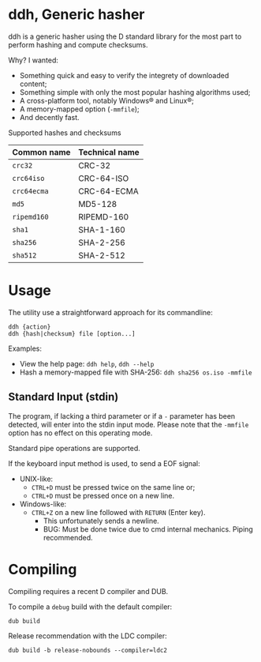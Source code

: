 # ddh, Generic hasher

ddh is a generic hasher using the D standard library for the most part to
perform hashing and compute checksums.

Why? I wanted:
- Something quick and easy to verify the integrety of downloaded content;
- Something simple with only the most popular hashing algorithms used;
- A cross-platform tool, notably Windows®️ and Linux®️;
- A memory-mapped option (`-mmfile`);
- And decently fast.

Supported hashes and checksums

| Common name | Technical name |
|---|---|
| `crc32` | CRC-32 |
| `crc64iso` | CRC-64-ISO |
| `crc64ecma` | CRC-64-ECMA |
| `md5` | MD5-128 |
| `ripemd160` | RIPEMD-160 |
| `sha1` | SHA-1-160 |
| `sha256` | SHA-2-256 |
| `sha512` | SHA-2-512 |

# Usage

The utility use a straightforward approach for its commandline:
```
ddh {action}
ddh {hash|checksum} file [option...]
```

Examples:
- View the help page: `ddh help`, `ddh --help`
- Hash a memory-mapped file with SHA-256: `ddh sha256 os.iso -mmfile`

## Standard Input (stdin)

The program, if lacking a third parameter or if a `-` parameter has been
detected, will enter into the stdin input mode. Please note that the `-mmfile`
option has no effect on this operating mode.

Standard pipe operations are supported.

If the keyboard input method is used, to send a EOF signal:
- UNIX-like:
  - `CTRL+D` must be pressed twice on the same line or;
  - `CTRL+D` must be pressed once on a new line.
- Windows-like:
  - `CTRL+Z` on a new line followed with `RETURN` (Enter key).
    - This unfortunately sends a newline.
    - BUG: Must be done twice due to cmd internal mechanics. Piping recommended.

# Compiling

Compiling requires a recent D compiler and DUB.

To compile a `debug` build with the default compiler:
```
dub build
```

Release recommendation with the LDC compiler:
```
dub build -b release-nobounds --compiler=ldc2
```